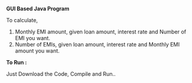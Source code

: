 **GUI Based Java Program** 

To calculate, 
1) Monthly EMI amount, given loan amount, interest rate and Number of EMI you want.
2) Number of EMIs, given loan amount, interest rate and Monthly EMI amount you want.

**To Run :**

Just Download the Code, Compile and Run..

